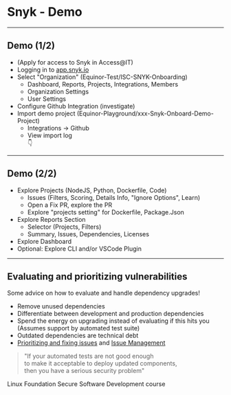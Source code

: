 <!-- .slide: data-background-image="./content/images/appsec-icon.svg" data-background-size="7%" data-background-position="right 2% top 2%"-->
<!-- markdownlint-disable MD033 -->

# Snyk - Demo

---

## Demo (1/2)

* (Apply for access to Snyk in Access@IT)<!-- .element: style="font-size:0.9em"-->
* Logging in to [app.snyk.io](https://app.snyk.io/)
* Select "Organization" (Equinor-Test/ISC-SNYK-Onboarding)
  * Dashboard, Reports, Projects, Integrations, Members
  * Organization Settings
  * User Settings
* Configure Github Integration (investigate)
* Import demo project (Equinor-Playground/xxx-Snyk-Onboard-Demo-Project)
  * Integrations -> Github
  * View import log
  </br>👇
  
---

## Demo (2/2)

* Explore Projects (NodeJS, Python, Dockerfile, Code)
  * Issues (Filters, Scoring, Details Info, "Ignore Options", Learn)
  * Open a Fix PR, explore the PR
  * Explore "projects setting" for Dockerfile, Package.Json
* Explore Reports Section
  * Selector (Projects, Filters)
  * Summary, Issues, Dependencies, Licenses
* Explore Dashboard
* Optional: Explore CLI and/or VSCode Plugin

---

## Evaluating and prioritizing vulnerabilities

Some advice on how to evaluate and handle dependency upgrades!

* Remove unused dependencies <!-- .element: style="font-size:0.8em"-->
* Differentiate between development and production dependencies  <!-- .element: style="font-size:0.8em"-->
* Spend the energy on upgrading instead of evaluating if this hits you</br>(Assumes support by automated test suite) <!-- .element: style="font-size:0.8em"-->
* Outdated dependencies are technical debt <!-- .element: style="font-size:0.8em"-->
* [Prioritizing and fixing issues](https://docs.snyk.io/features/fixing-and-prioritizing-issues) and [Issue Management](https://docs.snyk.io/features/fixing-and-prioritizing-issues/issue-management)

> "If your automated tests are not good enough<br>
> to make it acceptable to deploy updated components,<br>
> then you have a serious security problem" <!-- .element: style="font-size:0.6em"-->

<div>Linux Foundation Secure Software Development course <!-- .element: style="font-size:0.4em;"--> </div>
